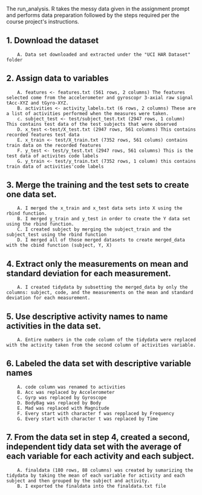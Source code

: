 The run_analysis. R takes the messy data given in the assignment prompt and performs data preparation followed by the steps required per the course project's instructions.  

## 1. Download the dataset
        A. Data set downloaded and extracted under the "UCI HAR Dataset" folder

## 2. Assign data to variables
        A. features <- features.txt (561 rows, 2 columns) The features selected come from the accelerometer and gyroscopr 3-axial raw signal tAcc-XYZ and tGyro-XYZ.
        B. activities <- activity_labels.txt (6 rows, 2 columns) These are a list of activities performed when the measures were taken.
        c. subject_test <- test/subject_test.txt (2947 rows, 1 column) This contains test data of the test subjects that were observed
        D. x_test <-test/X_test.txt (2947 rows, 561 columns) This contains recorded features test data
        E. x_train <- test/X_train.txt (7352 rows, 561 colums) contains train data on the recorded features
        F. y_test <- test/y_test.txt (2947 rows, 561 columns) This is the test data of activites code labels
        G. y_train <- test/y_train.txt (7352 rows, 1 column) this contains train data of activities'code labels

## 3. Merge the training and the test sets to create one data set. 
        A. I merged the x_train and x_test data sets into X using the rbind function. 
        B. I merged y_train and y_test in order to create the Y data set using the rbind function. 
        C. I created subject by merging the subject_train and the subject_test using the rbind function 
        D. I merged all of those merged datasets to create merged_data with the cbind function (subject, Y, X)
        
## 4. Extract only the measurements on mean and standard deviation for each measurement. 
        A. I created tidydata by subsetting the merged_data by only the columns: subject, code, and the measurements on the mean and standard deviation for each measurement. 

## 5. Use descriptive activity names to name activities in the data set. 
        A. Entire numbers in the code column of the tidydata were replaced with the activity taken from the second column of activities variable. 
        
## 6. Labeled the data set with descriptive variable names 
        A. code column was renamed to activities 
        B. Acc was replaced by Accelerometer
        C. Gyrp was replaced by Gyroscope 
        D. BodyBag was replaced by Body 
        E. Mad was replaced with Magnitude 
        F. Every start with character f was repplaced by Frequency 
        G. Every start with character t was replaced by Time 

## 7. From the data set in step 4, created a second, independent tidy data set with the average of each variable for each activity and each subject.
        A. finaldata (180 rows, 88 columns) was created by sumarizing the tidydata by taking the mean of each variable for activity and each subject and then grouped by the subject and activity. 
        B. I exported the finaldata into the finaldata.txt file
